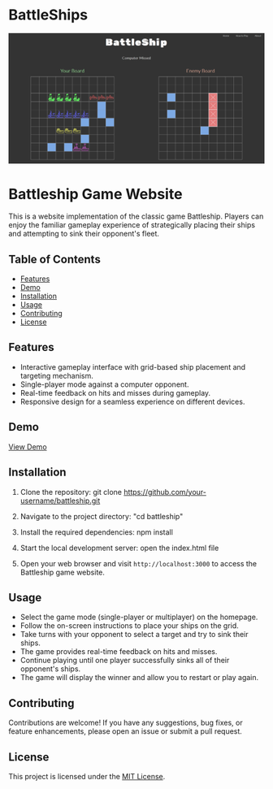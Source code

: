 # BattleShips

[![Battleship Game](./resources/website.png)](https://yotamofri.github.io/BattleShips/)

# Battleship Game Website

This is a website implementation of the classic game Battleship. Players can enjoy the familiar gameplay experience of strategically placing their ships and attempting to sink their opponent's fleet.

## Table of Contents

- [Features](#features)
- [Demo](#demo)
- [Installation](#installation)
- [Usage](#usage)
- [Contributing](#contributing)
- [License](#license)

## Features

- Interactive gameplay interface with grid-based ship placement and targeting mechanism.
- Single-player mode against a computer opponent.
- Real-time feedback on hits and misses during gameplay.
- Responsive design for a seamless experience on different devices.

## Demo

[View Demo](https://yotamofri.github.io/BattleShips/)

## Installation

1. Clone the repository: git clone https://github.com/your-username/battleship.git

2. Navigate to the project directory: "cd battleship"

3. Install the required dependencies: <span> npm install</span>

4. Start the local development server: open the index.html file
5. Open your web browser and visit `http://localhost:3000` to access the Battleship game website.

## Usage

- Select the game mode (single-player or multiplayer) on the homepage.
- Follow the on-screen instructions to place your ships on the grid.
- Take turns with your opponent to select a target and try to sink their ships.
- The game provides real-time feedback on hits and misses.
- Continue playing until one player successfully sinks all of their opponent's ships.
- The game will display the winner and allow you to restart or play again.

## Contributing

Contributions are welcome! If you have any suggestions, bug fixes, or feature enhancements, please open an issue or submit a pull request.

## License

This project is licensed under the [MIT License](LICENSE).
